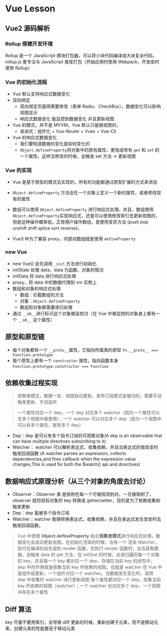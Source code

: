 # Vue Lesson

## Vue2 源码解析

### Rollup 搭建开发环境

Rollup 是一个 JavaScript 模块打包器，可以将小块代码编译成大块复杂代码，rollup.js 更专注与 JavaScript 类库打包（开始应用时使用 Webpack，开发库时使用 Rollup）

### Vue 的初始化流程

- Vue 默认支持响应式数据变化
- 双向绑定
  - 双向绑定页面得需要修改（表单 Radio、CheckBox），数据变化可以影响视图显示
  - 响应式数据变化 能监控到数据变化 并且更新视图
- Vue 的模式，并不是 MVVM，Vue 默认只是做视图的，
  - 渐进式：组件化 + Vue-Router + Vuex + Vue-Cli
- Vue 的响应式数据变化
  - 我们要知道数据的变化是如何变化的
  - `Object.defineProperty`将对象中的原有属性，更改成带有 `get` 和 `set` 的一个属性，这样当修改的时候，会触发 set 方法 -> 更新视图

### Vue 的实现

- Vue 是基于原型的模式去实现的，所有的功能都通过原型扩展的方式来添加

- `Object.defineProperty` 方法会在一个对象上定义一个新的属性，或者修改现有的属性

- 数组可以使用 `Object.defineProperty` 进行响应式处理，并且，数组使用`Object.defineProperty`实现响应式，还是可以使用修改索引去更新视图的，但是这种操作概率低，正常用户操作数组，是使用变异方法 (push pop unshift shift splice sort reverse)。

- Vue3 中为了兼容 proxy，内部对数组就是使用 `defineProperty`

### new Vue

- new Vue() 会先调用 `_init` 方法进行初始化
- initState 处理 data，data 为函数、对象的情况
- initData 将 data 进行响应式处理
- proxy，将 data 中的数据代理到 vm 实例上
- 数组和对象的响应式处理
  - 数组：拦截数组的方法
  - 对象：`Object.defineProperty`
  - 数组和对象都需要递归处理
- 通过 `__ob__`进行标识这个对象被监控过（在 Vue 中被监控的对象身上都有一个 `__ob__` 这个属性）

## 原型和原型链

- 每个对象都有一个 `__proto__`属性，它指向所属类的原型 `fn.__proto__ === Function.prototype`
- 每个原型上都有一个 `constructor` 属性，指向函数本身 `Function.prototype.constructor === Function`

## 依赖收集过程实现

> 观察者模式，数据一变，视图自动更新。发布订阅模式是被动的，需要手动触发更新、手动监听

> 一个属性对应一个 dep，一个 dep 对应多个 watcher（因为一个属性可以在多个视图中被使用），一个 watcher 可以对应多个 dep（因为一个视图中可以有多个属性，就有多个 dep）

- Dep：dep 是可以有多个指令订阅的可观察对象(A dep is an observable that can have multiple directives subscribing to it)
- Watcher： watcher 可以解析表达式，收集依赖，并且当表达式的值改变时触发回调函数 (A watcher parses an expression, collects dependencies,and fires callback when the expression value changes,This is used for both the $watch() api and directives)

## 数据响应式原理分析（从三个对象的角度去讨论）

- Observer：Observer 类 是依附在每一个可被观测到对，一旦被吸附了，observer 就将目标对象的 key 转换成 getter/setter，目的是为了依赖收集和触发更新
- Dep：dep 能被多个指令订阅
- Watcher：watcher 能够转换表达式，收集依赖，并且在表达式发生改变时去触发回调函数。

> Vue 中使用 **Object.defineProperty** 结合**观察者模式**进行响应式处理，数据变化会自动更新视图。在初始化渲染的时候，会有一个 渲染 Watcher，执行在编译阶段生成的 render 函数，在执行 render 函数时，会去获取数据，会触发 data 的 get 方法，在 initStat 的时候，会递归遍历每一个对象的 key，并且每一个 key 都对应一个 dep，存储在当前 key 的闭包中，dep 中的作用就是收集当前 key 所依赖的视图，也就是 watcher
> 在 Vue 中是组件级更新，一个组件对应一个 watcher。当数据发生变化时，调用 dep 中收集的 watcher 进行更新视图
> 每个属性都对应一个 dep，收集当前 key 所依赖的视图（watcher）；一个 watcher 也对应多个 dep，一个视图中存在多个属性

## Diff 算法

key 尽量不要用索引，会导致 diff 更新的时候，重新创建子元素，而不是移动元素，创建元素的性能要高于移动元素
